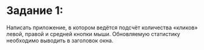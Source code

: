 # Задание 1: 

Написать приложение, в котором ведётся подсчёт количества «кликов» 
левой, правой и средней кнопки мыши. Обновляемую статистику 
необходимо выводить в заголовок окна.
